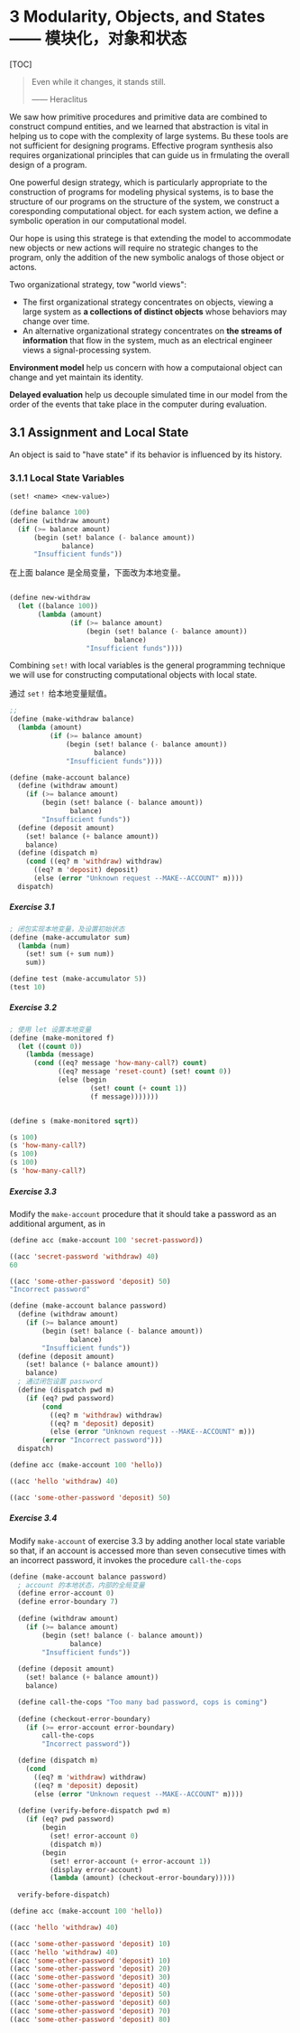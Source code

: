 # 3 Modularity, Objects, and States —— 模块化，对象和状态

[TOC]

> Even while it changes, it stands still.
>
> —— Heraclitus



We saw how primitive procedures and primitive data are combined to construct compund entities, and we learned that abstraction is vital in helping us to cope with the complexity of large systems. Bu these tools are not sufficient for designing programs. Effective program synthesis also requires organizational principles that can guide us in frmulating the overall design of a program.



One powerful design strategy, which is particularly appropriate to the construction of programs for modeling physical systems, is to base the structure of our programs on the structure of the system, we construct a coresponding computational object. for each system action, we define a symbolic operation in our computational model.

Our hope is using this stratege is that extending the model to accommodate new objects or new actions will require no strategic changes to the program, only the addition of the new symbolic analogs of those object or actons. 



Two organizational strategy, tow "world views":

- The first organizational strategy concentrates on objects, viewing a large system as **a collections of distinct objects** whose behaviors may change over time.
- An alternative organizational strategy concentrates on **the streams of information** that flow in the system, much as an electrical engineer views a signal-processing system.



**Environment model** help us concern with how a computaional object can change and yet maintain its identity.

**Delayed evaluation** help us decouple simulated time in our model from the order of the events that take place in the computer during evaluation.



## 3.1 Assignment and Local State



An object is said to "have state" if its behavior is influenced by its history.



### 3.1.1 Local State Variables

`(set! <name> <new-value>)`

```lisp
(define balance 100)
(define (withdraw amount)
  (if (>= balance amount)
      (begin (set! balance (- balance amount))
             balance)
      "Insufficient funds"))

```

在上面 balance 是全局变量，下面改为本地变量。

```lisp

(define new-withdraw
  (let ((balance 100))
       (lambda (amount)
               (if (>= balance amount)
                   (begin (set! balance (- balance amount))
                          balance)
                   "Insufficient funds"))))
```



Combining `set!` with local variables is the general programming technique we will use for constructing computational objects with local state.

通过 `set！` 给本地变量赋值。



```lisp
;; 
(define (make-withdraw balance)
  (lambda (amount)
          (if (>= balance amount)
              (begin (set! balance (- balance amount))
                     balance)
              "Insufficient funds"))))

(define (make-account balance)
  (define (withdraw amount)
    (if (>= balance amount)
        (begin (set! balance (- balance amount))
               balance)
        "Insufficient funds"))
  (define (deposit amount)
    (set! balance (+ balance amount))
    balance)
  (define (dispatch m)
    (cond ((eq? m 'withdraw) withdraw)
      ((eq? m 'deposit) deposit)
      (else (error "Unknown request --MAKE--ACCOUNT" m))))
  dispatch)
```



##### Exercise 3.1

```lisp
; 闭包实现本地变量，及设置初始状态
(define (make-accumulator sum)
  (lambda (num)
    (set! sum (+ sum num))
    sum))

(define test (make-accumulator 5))
(test 10)
```



##### Exercise 3.2

```lisp
; 使用 let 设置本地变量
(define (make-monitored f)
  (let ((count 0))
    (lambda (message)
      (cond ((eq? message 'how-many-call?) count)
            ((eq? message 'reset-count) (set! count 0))
            (else (begin
                    (set! count (+ count 1))
                    (f message)))))))


(define s (make-monitored sqrt))

(s 100)
(s 'how-many-call?)
(s 100)
(s 100)
(s 'how-many-call?)
```



##### Exercise 3.3

Modify the `make-account`  procedure that it should take a password as an additional argument, as in

```lisp
(define acc (make-account 100 'secret-password))

((acc 'secret-password 'withdraw) 40)
60

((acc 'some-other-password 'deposit) 50)
"Incorrect password"
```



```lisp
(define (make-account balance password)
  (define (withdraw amount)
    (if (>= balance amount)
        (begin (set! balance (- balance amount))
               balance)
        "Insufficient funds"))
  (define (deposit amount)
    (set! balance (+ balance amount))
    balance)
  ; 通过闭包设置 password 
  (define (dispatch pwd m)
    (if (eq? pwd password)
        (cond
          ((eq? m 'withdraw) withdraw)
          ((eq? m 'deposit) deposit)
          (else (error "Unknown request --MAKE--ACCOUNT" m)))
        (error "Incorrect password")))
  dispatch)

(define acc (make-account 100 'hello))

((acc 'hello 'withdraw) 40)

((acc 'some-other-password 'deposit) 50)
```



##### Exercise 3.4

Modify `make-account` of exercise 3.3 by adding another local state variable so that, if an account is accessed more than seven consecutive times with an incorrect password, it invokes the procedure `call-the-cops` 

```lisp
(define (make-account balance password)
  ; account 的本地状态，内部的全局变量
  (define error-account 0)
  (define error-boundary 7)
  
  (define (withdraw amount)
    (if (>= balance amount)
        (begin (set! balance (- balance amount))
               balance)
        "Insufficient funds"))
  
  (define (deposit amount)
    (set! balance (+ balance amount))
    balance)

  (define call-the-cops "Too many bad password, cops is coming")
  
  (define (checkout-error-boundary)
    (if (>= error-account error-boundary)
        call-the-cops
        "Incorrect password"))

  (define (dispatch m)
    (cond
      ((eq? m 'withdraw) withdraw)
      ((eq? m 'deposit) deposit)
      (else (error "Unknown request --MAKE--ACCOUNT" m))))
  
  (define (verify-before-dispatch pwd m)
    (if (eq? pwd password)
        (begin
          (set! error-account 0)
          (dispatch m))
        (begin
          (set! error-account (+ error-account 1))
          (display error-account)
          (lambda (amount) (checkout-error-boundary)))))
  
  verify-before-dispatch)

(define acc (make-account 100 'hello))

((acc 'hello 'withdraw) 40)

((acc 'some-other-password 'deposit) 10)
((acc 'hello 'withdraw) 40)
((acc 'some-other-password 'deposit) 10)
((acc 'some-other-password 'deposit) 20)
((acc 'some-other-password 'deposit) 30)
((acc 'some-other-password 'deposit) 40)
((acc 'some-other-password 'deposit) 50)
((acc 'some-other-password 'deposit) 60)
((acc 'some-other-password 'deposit) 70)
((acc 'some-other-password 'deposit) 80)
```

